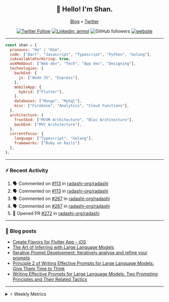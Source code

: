 <h2 align="center">👋 Hello! I'm Shan.</h2>
<p align="center">
  <a href="https://dev.to/shanshaji">Blog</a> •
  <a href="https://twitter.com/intent/follow?screen_name=shan__shaji">Twitter</a>
</p>

<p align="center"><a href="https://twitter.com/intent/follow?screen_name=shan__shaji"><img src="https://img.shields.io/twitter/follow/shan__shaji?style=flat" alt="Twitter Follow"></a>
<a href="https://www.linkedin.com/in/shan-shaji/"><img src="https://img.shields.io/badge/shan-shaji?style=flat-square&amp;logo=Linkedin&amp;logoColor=white&amp;link=https://www.linkedin.com/in/shan-shaji/" alt="Linkedin: anmol"></a>
<img src="https://img.shields.io/github/followers/shan-shaji?label=Follow&amp;style=social" alt="GitHub followers">
<a href="http://shan-shaji.github.io/"><img src="https://img.shields.io/badge/Website-46a2f1.svg?&amp;style=flat-square&amp;logo=Google-Chrome&amp;logoColor=white&amp;link=http://shan-shaji.github.io/" alt="website"></a></p>

<hr>

```javascript
const shan = {
  pronouns: "He" | "Him",
  code: ["Dart", "Javascript", "Typescript", "Python", "Golang"],
  isAvailableForHiring: true,
  askMeAbout: ["Web dev", "Tech", "App dev", "Designing"],
  technologies: {
    backEnd: {
      js: ["Node JS", "Express"],
    },
    mobileApp: {
      hybrid: ["Flutter"],
    },
    databases: ["Mongo", "MySql"],
    misc: ["Firebase", "Analytics", "Cloud Functions"],
  },
  architecture: {
    frontEnd: ["MVVM Architecture", "Bloc Architecture"],
    backEnd: ["MVC Architecture"],
  },
  currentFocus: {
    language: ["Typescript", "Golang"],
    frameworks: ["Ruby on Rails"]
  },
};
```

---

### ⚡ Recent Activity

<!--START_SECTION:activity-->
1. 🗣 Commented on [#113](https://github.com/radashi-org/radashi/issues/113#issuecomment-2425168470) in [radashi-org/radashi](https://github.com/radashi-org/radashi)
2. 🗣 Commented on [#113](https://github.com/radashi-org/radashi/issues/113#issuecomment-2425132895) in [radashi-org/radashi](https://github.com/radashi-org/radashi)
3. 🗣 Commented on [#267](https://github.com/radashi-org/radashi/issues/267#issuecomment-2422882838) in [radashi-org/radashi](https://github.com/radashi-org/radashi)
4. 🗣 Commented on [#267](https://github.com/radashi-org/radashi/issues/267#issuecomment-2422882105) in [radashi-org/radashi](https://github.com/radashi-org/radashi)
5. 💪 Opened PR [#272](https://github.com/radashi-org/radashi/pull/272) in [radashi-org/radashi](https://github.com/radashi-org/radashi)
<!--END_SECTION:activity-->

---

### 📕 Blog posts

<!-- BLOG-POST-LIST:START -->
- [Create Flavors for Flutter App - iOS](https://dev.to/shanshaji/create-flavors-for-flutter-app-ios-fnl)
- [The Art of Inferring with Large Language Models](https://dev.to/arkroot/the-art-of-inferring-with-large-language-models-243m)
- [Iterative Prompt Development: Iteratively analyse and refine your prompts](https://dev.to/arkroot/iterative-prompt-development-iteratively-analyse-and-refine-your-prompts-3ibl)
- [Principle 2 of Writing Effective Prompts for Large Language Models: Give Them Time to Think](https://dev.to/arkroot/principle-2-of-writing-effective-prompts-for-large-language-models-give-them-time-to-think-25j3)
- [Writing Effective Prompts for Large Language Models: Two Prompting Principles and Their Related Tactics](https://dev.to/arkroot/writing-effective-prompts-for-large-language-models-two-prompting-principles-and-their-related-tactics-151a)
<!-- BLOG-POST-LIST:END -->

<hr>
<details>
    <summary>⚡ Weekly Metrics</summary>
    <p>
    
<!--START_SECTION:waka-->
![Code Time](http://img.shields.io/badge/Code%20Time-2%2C864%20hrs%2013%20mins-blue)

![Profile Views](http://img.shields.io/badge/Profile%20Views-1-blue)

**🐱 My GitHub Data** 

> 📦 ? Used in GitHub's Storage 
 > 
> 🏆 764 Contributions in the Year 2024
 > 
> 💼 Opted to Hire
 > 
> 📜 110 Public Repositories 
 > 
> 🔑 0 Private Repositories 
 > 
**I'm a Night 🦉** 

```text
🌞 Morning                2979 commits        ██░░░░░░░░░░░░░░░░░░░░░░░   08.13 % 
🌆 Daytime                9466 commits        ██████░░░░░░░░░░░░░░░░░░░   25.83 % 
🌃 Evening                18172 commits       ████████████░░░░░░░░░░░░░   49.59 % 
🌙 Night                  6030 commits        ████░░░░░░░░░░░░░░░░░░░░░   16.45 % 
```
📅 **I'm Most Productive on Thursday** 

```text
Monday                   4766 commits        ███░░░░░░░░░░░░░░░░░░░░░░   13.01 % 
Tuesday                  5545 commits        ████░░░░░░░░░░░░░░░░░░░░░   15.13 % 
Wednesday                4579 commits        ███░░░░░░░░░░░░░░░░░░░░░░   12.49 % 
Thursday                 8212 commits        ██████░░░░░░░░░░░░░░░░░░░   22.41 % 
Friday                   5759 commits        ████░░░░░░░░░░░░░░░░░░░░░   15.71 % 
Saturday                 3832 commits        ███░░░░░░░░░░░░░░░░░░░░░░   10.46 % 
Sunday                   3954 commits        ███░░░░░░░░░░░░░░░░░░░░░░   10.79 % 
```


📊 **This Week I Spent My Time On** 

```text
🕑︎ Time Zone: Asia/Kolkata

💬 Programming Languages: 
No Activity Tracked This Week

🔥 Editors: 
No Activity Tracked This Week

🐱‍💻 Projects: 
No Activity Tracked This Week

💻 Operating System: 
No Activity Tracked This Week
```

**I Mostly Code in Dart** 

```text
Dart                     42 repos            ██████████░░░░░░░░░░░░░░░   38.53 % 
JavaScript               16 repos            ████░░░░░░░░░░░░░░░░░░░░░   14.68 % 
C++                      6 repos             █░░░░░░░░░░░░░░░░░░░░░░░░   05.50 % 
Shell                    2 repos             ░░░░░░░░░░░░░░░░░░░░░░░░░   01.83 % 
Jupyter Notebook         1 repo              ░░░░░░░░░░░░░░░░░░░░░░░░░   00.92 % 
```




 Last Updated on 05/12/2024 18:55:07 UTC
<!--END_SECTION:waka-->

</p>
 </details>
